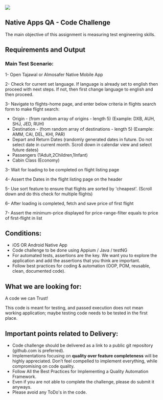 ![](https://argaamplus.s3.amazonaws.com/159afd60-8669-4140-aa9e-fe46791f515d.png)

## Native Apps QA - Code Challenge
The main objective of this assignment is measuring test engineering skills. 

## Requirements and Output

### Main Test Scenario:

1- Open Tajawal or Almosafer Native Mobile App

2- Check for current set language. If language is already set to english then proceed with next steps. If not, then first change language to english and then proceed.

3- Navigate to flights-home page, and enter below criteria in flights search form to make flight search:
- Origin - (from random array of origins - length 5) (Example: DXB, AUH, SHJ, JED, RUH)
- Destination - (from random array of destinations - length 5) (Example: AMM, CAI, DEL, KHI, PAR)
- Depart and Return Dates (randomly generated dates in future. Do not select date in current month. Scroll down in calendar view and select future dates) 
- Passengers (1Adult,2Children,1Infant)
- Cabin Class (Economy)

3- Wait for loading to be completed on flight listing page

4- Assert the Dates in the flight listing page on the header

5- Use sort feature to ensure that flights are sorted by 'cheapest'. (Scroll down and do this check for multiple flights)
 
6- After loading is completed, fetch and save price of first flight

7- Assert the minimum-price displayed for price-range-filter equals to price of first-flight in list


## Conditions:
- iOS OR Android Native App
- Code challenge to be done using Appium / Java / testNG
- For automated tests, assertions are the key. We want you to explore the application and add the assertions that you think are important.
- Follow best practices for coding & automation (OOP, POM, reusable, clean, documented code).


## What we are looking for:
A code we can Trust!

This code is meant for testing, and passed execution does not mean working application; maybe testing code needs to be tested in the first place.

## Important points related to Delivery:
- Code challenge should be delivered as a link to a public git repository (github.com is preferred). 
- Implementations focusing on **quality over feature completeness** will be highly appreciated.  Don’t feel compelled to implement everything, while compromising on code quality.
- Follow All the Best Practices for Implementing a Quality Automation Framework.
- Even if you are not able to complete the challenge, please do submit it anyways.
- Please avoid any ToDo's in the code.


